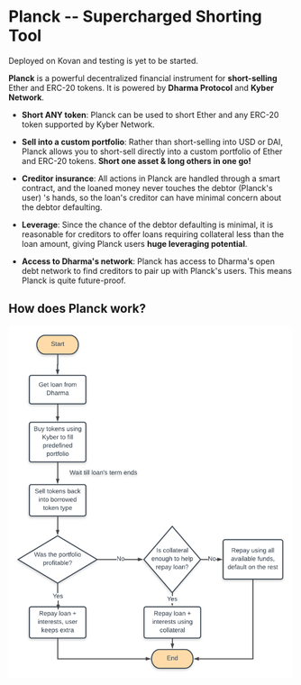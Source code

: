 # Planck -- Supercharged Shorting Tool
Deployed on Kovan and testing is yet to be started.

**Planck** is a powerful decentralized financial instrument for **short-selling** Ether and ERC-20 tokens. It is powered by **Dharma Protocol** and **Kyber Network**.

- **Short ANY token**: Planck can be used to short Ether and any ERC-20 token supported by Kyber Network.

- **Sell into a custom portfolio**: Rather than short-selling into USD or DAI, Planck allows you to short-sell directly into a custom portfolio of Ether and ERC-20 tokens. **Short one asset & long others in one go!**

- **Creditor insurance**: All actions in Planck are handled through a smart contract, and the loaned money never touches the debtor (Planck's user) 's hands, so the loan's creditor can have minimal concern about the debtor defaulting.

- **Leverage**: Since the chance of the debtor defaulting is minimal, it is reasonable for creditors to offer loans requiring collateral less than the loan amount, giving Planck users **huge leveraging potential**.

- **Access to Dharma's network**: Planck has access to Dharma's open debt network to find creditors to pair up with Planck's users. This means Planck is quite future-proof.

## How does Planck work?

![Planck flow chart](flowchart.png)